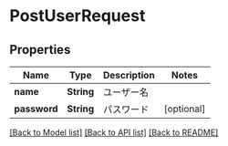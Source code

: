 # PostUserRequest

## Properties
Name | Type | Description | Notes
------------ | ------------- | ------------- | -------------
**name** | **String** | ユーザー名 | 
**password** | **String** | パスワード | [optional] 

[[Back to Model list]](../README.md#documentation-for-models) [[Back to API list]](../README.md#documentation-for-api-endpoints) [[Back to README]](../README.md)


